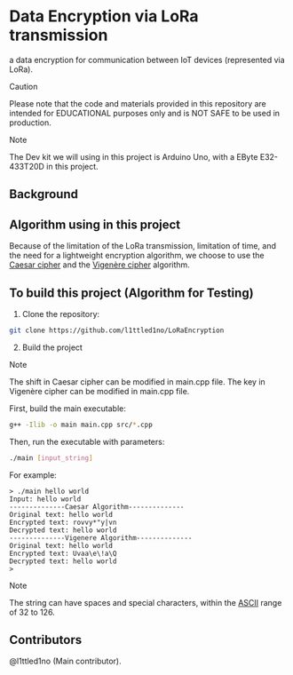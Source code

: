 # Data Encryption via LoRa transmission
a data encryption for communication between IoT devices (represented via LoRa). 

> [!CAUTION]
> Please note that the code and materials provided in this repository are intended for EDUCATIONAL purposes only and is NOT SAFE to be used in production.

>[!NOTE]
> The Dev kit we will using in this project is Arduino Uno, with a EByte E32-433T20D in this project.
## Background


## Algorithm using in this project 

Because of the limitation of the LoRa transmission, limitation of time, and the need for a lightweight encryption algorithm, we choose to use the [Caesar cipher](https://en.wikipedia.org/wiki/Caesar_cipher) and the [Vigenère cipher](https://en.wikipedia.org/wiki/Vigen%C3%A8re_cipher) algorithm.

## To build this project (Algorithm for Testing)

1. Clone the repository: 

```bash
git clone https://github.com/l1ttled1no/LoRaEncryption
```
2. Build the project

>[!NOTE]
> The shift in Caesar cipher can be modified in main.cpp file. The key in Vigenère cipher can be modified in main.cpp file.

First, build the main executable:

```bash
g++ -Ilib -o main main.cpp src/*.cpp
```

Then, run the executable with parameters:
```bash
./main [input_string]
```

For example: 
```
> ./main hello world
Input: hello world
--------------Caesar Algorithm--------------  
Original text: hello world
Encrypted text: rovvy*"y|vn
Decrypted text: hello world
--------------Vigenere Algorithm--------------
Original text: hello world
Encrypted text: Uvaa\e\!a\Q
Decrypted text: hello world
>
```
>[!NOTE]
> The string can have spaces and special characters, within the [ASCII](https://www.ascii-code.com/) range of 32 to 126. 

## Contributors
@l1ttled1no (Main contributor). 
